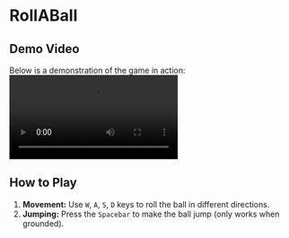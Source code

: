 # RollABall

## Demo Video
Below is a demonstration of the game in action:
![Roll-a-Ball Demo](DemoForRollABall.mov)

## How to Play
1. **Movement:** Use `W`, `A`, `S`, `D` keys to roll the ball in different directions.
2. **Jumping:** Press the `Spacebar` to make the ball jump (only works when grounded).
